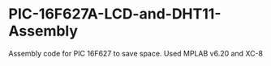 # PIC-16F627A-LCD-and-DHT11-Assembly
Assembly code for PIC 16F627 to save space. Used MPLAB v6.20 and XC-8
